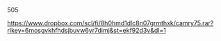 505



‏https://www.dropbox.com/scl/fi/8h0hmd1dlc8n07grmthxk/camry75.rar?rlkey=6mosgvkhfhdsjbuvw6yr7dimj&st=ekf92d3v&dl=1
